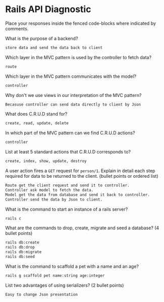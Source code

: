 # Rails API Diagnostic

Place your responses inside the fenced code-blocks where indicated by comments.


What is the purpose of a backend?

```bash
store data and send the data back to client
```

Which layer in the MVC pattern is used by the controller to fetch data?

```bash
route
```

Which layer in the MVC pattern communicates with the model?

```bash
controller
```

Why don't we use views in our interpretation of the MVC pattern?

```bash
Becasuse controller can send data directly to client by Json
```

What does C.R.U.D stand for?

```bash
create, read, update, delete
```

In which part of the MVC pattern can we find C.R.U.D actions?

```bash
controller
```
List at least 5 standard actions that C.R.U.D corresponds to?

```bash
create, index, show, update, destroy
```

A user action fires a `GET` request for `person/1`. Explain in detail each step
required for data to be returned to the client. (bullet points or ordered list)

```bash
Route get the client request and send it to controller.
Controller ask model to fetch the data.
Model get the data from database and send it back to controller.
Controller send the data by Json to client.
```

What is the command to start an instance of a rails server?

```bash
rails c
```

What are the commands to drop, create, migrate and seed a database? (4 bullet
points)

```bash
rails db:create
rails db:drop
rails db:migrate
rails db:seed
```

What is the command to scaffold a pet with a name and an age?

```bash
rails g scaffold pet name:string age:integer
```

List two advantages of using serializers? (2 bullet points)

```bash
Easy to change Json presentation 
```
